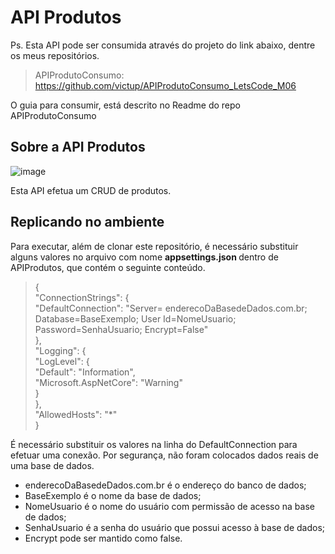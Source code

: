 # API Produtos

Ps. Esta API pode ser consumida através do projeto do link abaixo, dentre os meus repositórios. 

> APIProdutoConsumo: https://github.com/victup/APIProdutoConsumo_LetsCode_M06

O guia para consumir, está descrito no Readme do repo APIProdutoConsumo

## Sobre a API Produtos

![image](https://user-images.githubusercontent.com/38474570/188255600-17c50a29-ccc1-4d4f-8490-821506b93fa9.png)

Esta API efetua um CRUD de produtos.

## Replicando no ambiente

Para executar, além de clonar este repositório, é necessário substituir alguns valores no arquivo com nome <b> appsettings.json </b> dentro de APIProdutos, que contém o seguinte conteúdo. 

> { <br>
  "ConnectionStrings": { <br>
    "DefaultConnection": "Server= enderecoDaBasedeDados.com.br; Database=BaseExemplo; User Id=NomeUsuario; Password=SenhaUsuario; Encrypt=False" <br>
  }, <br>
  "Logging": { <br>
    "LogLevel": { <br>
      "Default": "Information", <br>
      "Microsoft.AspNetCore": "Warning" <br>
    } <br>
  }, <br>
  "AllowedHosts": "*" <br>
}

É necessário substituir os valores na linha do DefaultConnection para efetuar uma conexão. Por segurança, não foram colocados dados reais de uma base de dados.
* enderecoDaBasedeDados.com.br é o endereço do banco de dados; 
* BaseExemplo é o nome da base de dados;
* NomeUsuario é o nome do usuário com permissão de acesso na base de dados;
* SenhaUsuario é a senha do usuário que possui acesso à base de dados;
* Encrypt pode ser mantido como false.

